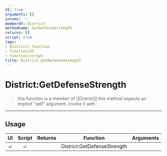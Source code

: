 ```yaml
---
UI: true
arguments: []
invoke: ':'
memberOf: District
methodname: GetDefenseStrength
returns: []
script: true
tags:
- District/_function
- function/UI
- function/script
title: District.GetDefenseStrength
---
```

# District:GetDefenseStrength
> this function is a member of [[District]]
> this method expects an implicit "self" argument. invoke it with `:`
-----
## Usage
|  UI | Script | Returns | Function | Arguments |
|:---:|:------:|-------:|:--------:|:---------|
|✓|✓||District:GetDefenseStrength||
